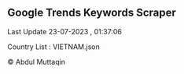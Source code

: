 

## Google Trends Keywords Scraper 
 
Last Update 23-07-2023 , 01:37:06

Country List :
VIETNAM.json



© Abdul Muttaqin 
